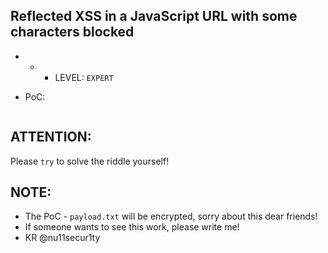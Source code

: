## Reflected XSS in a JavaScript URL with some characters blocked

- - - LEVEL: `EXPERT`

- PoC:

![]()

## ATTENTION:
Please `try` to solve the riddle yourself!

## NOTE:
- The PoC - `payload.txt` will be encrypted, sorry about this dear friends! 
- If someone wants to see this work, please write me!
- KR @nu11secur1ty
